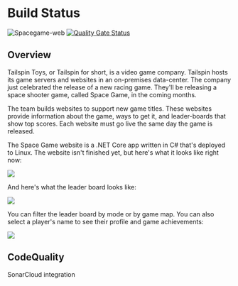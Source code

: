 # Build Status

![Spacegame-web](https://github.com/srivatsamarichi/tailspin-spacegame-web/workflows/Spacegame-web/badge.svg?branch=master) [![Quality Gate Status](https://sonarcloud.io/api/project_badges/measure?project=playgroundgithub&metric=alert_status)](https://sonarcloud.io/dashboard?id=playgroundgithub)

## Overview

Tailspin Toys, or Tailspin for short, is a video game company. Tailspin hosts its game servers and websites in an on-premises data-center. The company just celebrated the release of a new racing game. They'll be releasing a space shooter game, called Space Game, in the coming months.

The team builds websites to support new game titles. These websites provide information about the game, ways to get it, and leader-boards that show top scores. Each website must go live the same day the game is released.

The Space Game website is a .NET Core app written in C# that's deployed to Linux. The website isn't finished yet, but here's what it looks like right now:

![](https://docs.microsoft.com/en-us/learn/azure-devops/assess-your-development-process/media/2-space-game-top.png)

And here's what the leader board looks like:

![](https://docs.microsoft.com/en-us/learn/azure-devops/assess-your-development-process/media/2-space-game-leaderboard.png)

You can filter the leader board by mode or by game map. You can also select a player's name to see their profile and game achievements:

![](https://docs.microsoft.com/en-us/learn/azure-devops/assess-your-development-process/media/2-player-profile.png)

## CodeQuality

SonarCloud integration

